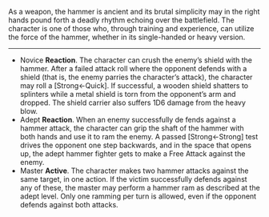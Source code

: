 As a weapon, the hammer is ancient and its brutal simplicity may in the right hands pound forth a deadly rhythm echoing over the battlefield. The character is one of those who, through training and experience, can utilize the force of the hammer, whether in its single-handed or heavy version.

---
- Novice **Reaction**. The character can crush the enemy’s shield with the hammer. After a failed attack roll where the opponent defends with a shield (that is, the enemy parries the character’s attack), the character may roll a [Strong←Quick]. If successful, a wooden shield shatters to splinters while a metal shield is torn from the opponent’s arm and dropped. The shield carrier also suffers 1D6 damage from the heavy blow.
- Adept **Reaction**. When an enemy successfully de fends against a hammer attack, the character can grip the shaft of the hammer with both hands and use it to ram the enemy. A passed [Strong←Strong] test drives the opponent one step backwards, and in the space that opens up, the adept hammer fighter gets to make a Free Attack against the enemy.
- Master **Active**. The character makes two hammer attacks against the same target, in one action. If the victim successfully defends against any of these, the master may perform a hammer ram as described at the adept level. Only one ramming per turn is allowed, even if the opponent defends against both attacks.